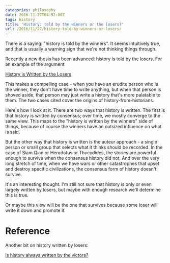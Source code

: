 ```yaml
---
categories: philosophy
date: 2016-11-27T04:52:00Z
tags: history
title: 'History: told by the winners or the losers?'
url: /2016/11/27/history-told-by-winners-or-losers/
---
```


There is a saying: "history is told by the winners". It seems intuitively true, and that
is usually a warning sign that we're not thinking things through.

Recently a new thesis has been advanced: history is told by the losers. For an example of
the argument:

[History is Written by the Losers](http://scholars-stage.blogspot.com/2016/11/history-is-written-by-losers.html)

This makes a compelling case - when you have an erudite person who is the winner, they
don't have time to write anything, but when that person is shoved aside, that person
may just write a history that's more palatable to them. The two cases cited cover the
origins of history-from-historians.

Here's how I look at it. There are two ways that history is written. The first is that history
is written by consensus; over time, we mostly converge to the same view. This maps to the "history
is written by the winners" side of things, because of course the winners have an outsized
influence on what is said.

But the other way that history is written is the auteur approach - a single person or small
group that selects what it thinks should be recorded. In the case of Siam Qian or Herodotus
or Thucydides, the stories are powerful enough to survive when the consensus history did not.
And over the very long stretch of time, when we have wars or other catastrophes that upset
and destroy specific civilizations, the consensus form of history doesn't survive.

It's an interesting thought. I'm still not sure that history is only or even largely written
by losers, but maybe with enough research we'll determine this is true.

Or maybe this view will be the one that survives because some loser will write it down and
promote it.

# Reference

Another bit on history written by losers:

[Is history always written by the victors?](http://history.stackexchange.com/questions/5597/is-history-always-written-by-the-victors)
